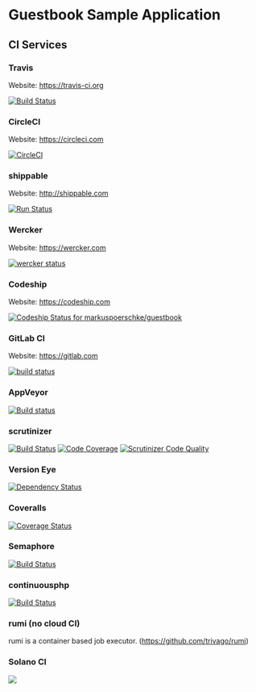 # Guestbook Sample Application

## CI Services

### Travis

Website: https://travis-ci.org

[![Build Status](https://travis-ci.org/markuspoerschke/guestbook.svg?branch=master)](https://travis-ci.org/markuspoerschke/guestbook)


### CircleCI

Website: https://circleci.com

[![CircleCI](https://circleci.com/gh/markuspoerschke/guestbook.svg?style=svg)](https://circleci.com/gh/markuspoerschke/guestbook)


### shippable

Website: http://shippable.com

 [![Run Status](https://api.shippable.com/projects/573f2b372a8192902e20d776/badge?branch=master)](https://app.shippable.com/projects/573f2b372a8192902e20d776)


### Wercker

Website: https://wercker.com

[![wercker status](https://app.wercker.com/status/689e1d91b43ca3804bc0c6dbbdc7309b/s "wercker status")](https://app.wercker.com/project/bykey/689e1d91b43ca3804bc0c6dbbdc7309b)


### Codeship

Website: https://codeship.com

[ ![Codeship Status for markuspoerschke/guestbook](https://codeship.com/projects/457da6b0-00d3-0134-b0c6-0218c6b64764/status?branch=master)](https://codeship.com/projects/153335)


### GitLab CI

Website: https://gitlab.com

[![build status](https://gitlab.com/markuspoerschke/guestbook/badges/master/build.svg)](https://gitlab.com/markuspoerschke/guestbook/commits/master)


### AppVeyor

[![Build status](https://ci.appveyor.com/api/projects/status/1sgbt8joq2ta8cwk?svg=true)](https://ci.appveyor.com/project/markuspoerschke/guestbook)


### scrutinizer

[![Build Status](https://scrutinizer-ci.com/g/markuspoerschke/guestbook/badges/build.png?b=master)](https://scrutinizer-ci.com/g/markuspoerschke/guestbook/build-status/master)
[![Code Coverage](https://scrutinizer-ci.com/g/markuspoerschke/guestbook/badges/coverage.png?b=master)](https://scrutinizer-ci.com/g/markuspoerschke/guestbook/?branch=master)
[![Scrutinizer Code Quality](https://scrutinizer-ci.com/g/markuspoerschke/guestbook/badges/quality-score.png?b=master)](https://scrutinizer-ci.com/g/markuspoerschke/guestbook/?branch=master)


### Version Eye

[![Dependency Status](https://www.versioneye.com/user/projects/5742d00cce8d0e00360bd1d1/badge.svg?style=flat)](https://www.versioneye.com/user/projects/5742d00cce8d0e00360bd1d1)


### Coveralls

[![Coverage Status](https://coveralls.io/repos/github/markuspoerschke/guestbook/badge.svg?branch=master)](https://coveralls.io/github/markuspoerschke/guestbook?branch=master)


### Semaphore

[![Build Status](https://semaphoreci.com/api/v1/markuspoerschke/guestbook/branches/master/badge.svg)](https://semaphoreci.com/markuspoerschke/guestbook)


### continuousphp

[![Build Status](https://status.continuousphp.com/git-hub/markuspoerschke/guestbook?token=85f6d875-9525-432a-b433-5c190a04ad65)](https://continuousphp.com/git-hub/markuspoerschke/guestbook)


### rumi (no cloud CI)

rumi is a container based job executor. (https://github.com/trivago/rumi)

### Solano CI

[![](https://ci.solanolabs.com:443/markuspoerschke/guestbook/badges/branches/master)](https://ci.solanolabs.com:443/markuspoerschke/guestbook/suites/472869)
